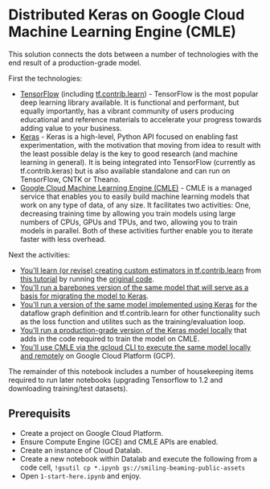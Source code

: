 # Distributed Keras on Google Cloud Machine Learning Engine (CMLE)

This solution connects the dots between a number of technologies with the end result of a production-grade model.  

First the technologies:

* [TensorFlow](https://www.tensorflow.org/) (including [tf.contrib.learn](https://www.tensorflow.org/get_started/tflearn)) - TensorFlow is the most popular deep learning library available.  It is functional and performant, but equally importantly, has a vibrant community of users producing educational and reference materials to accelerate your progress towards adding value to your business.
* [Keras](https://keras.io/) - Keras is a high-level, Python API focused on enabling fast experimentation, with the motivation that moving from idea to result with the least possible delay is the key to good research (and machine learning in general).  It is being integrated into TensorFlow (currently as tf.contrib.keras) but is also available standalone and can run on TensorFlow, CNTK or Theano.
* [Google Cloud Machine Learning Engine (CMLE)](https://cloud.google.com/ml-engine/) - CMLE is a managed service that enables you to easily build machine learning models that work on any type of data, of any size.  It facilitates two activities: One, decreasing training time by allowing you train models using large numbers of CPUs, GPUs and TPUs, and two, 
allowing you to train models in parallel.  Both of these activities further enable you to iterate faster with less overhead.

Next the activities:

* [You'll learn (or revise) creating custom estimators in tf.contrib.learn](2-original-neural-net.ipynb) from [this tutorial](https://www.tensorflow.org/extend/estimators) by running the [original code](https://github.com/tensorflow/tensorflow/blob/r1.2/tensorflow/examples/tutorials/estimators/abalone.py).
* [You'll run a barebones version of the same model that will serve as a basis for migrating the model to Keras](3-tweaked-original-neural-net.ipynb).
* [You'll run a version of the same model implemented using Keras](4-keras.ipynb) for the dataflow graph definition and tf.contrib.learn for other functionality such as the loss function and utilites such as the training/evaluation loop.
* [You'll run a production-grade version of the Keras model locally](5-keras-full.ipynb) that adds in the code required to train the model on CMLE.
* [You'll use CMLE via the gcloud CLI to execute the same model locally and remotely](6-distributed-keras.ipynb) on Google Cloud Platform (GCP).

The remainder of this notebook includes a number of housekeeping items required to run later notebooks (upgrading Tensorflow to 1.2 and downloading training/test datasets).

## Prerequisits

* Create a project on Google Cloud Platform.
* Ensure Compute Engine (GCE) and CMLE APIs are enabled.
* Create an instance of Cloud Datalab.
* Create a new notebook within Datalab and execute the following from a code cell, `!gsutil cp *.ipynb gs://smiling-beaming-public-assets`
* Open `1-start-here.ipynb` and enjoy.